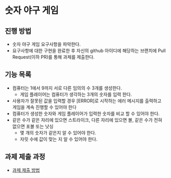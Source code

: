 # 숫자 야구 게임
## 진행 방법
* 숫자 야구 게임 요구사항을 파악한다.
* 요구사항에 대한 구현을 완료한 후 자신의 github 아이디에 해당하는 브랜치에 Pull Request(이하 PR)를 통해 과제를 제출한다.

## 기능 목록
* 컴퓨터는 1에서 9까지 서로 다른 임의의 수 3개를 생성한다.
   * 게임 플레이어는 컴퓨터가 생각하는 3개의 숫자를 입력 한다.
* 사용자가 잘못된 값을 입력할 경우 [ERROR]로 시작하는 에러 메시지를 출력하고 게임을 계속 진행할 수 있어야 한다
* 컴퓨터가 생성한 숫자와 게임 플레이어가 입력한 숫자를 비교 할 수 있어야 한다.
* 같은 수가 같은 자리에 있으면 스트라이크, 다른 자리에 있으면 볼, 같은 수가 전혀 없으면 포볼 또는 낫싱
   * 몇 개의 숫자가 같은지 알 수 있어야 한다.
   * 자릿 수에 값이 맞는 지 알 수 있어야 한다.

## 과제 제출 과정
* [과제 제출 방법](https://github.com/next-step/nextstep-docs/tree/master/precourse)

